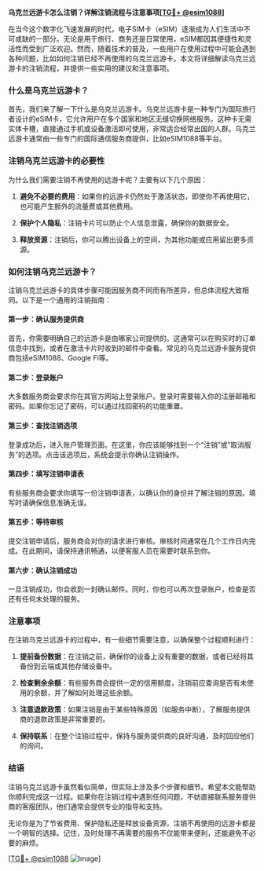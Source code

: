 **乌克兰远游卡怎么注销？详解注销流程与注意事项[[TG💪+ @esim1088](https://t.me/s/esim1088)]**

在当今这个数字化飞速发展的时代，电子SIM卡（eSIM）逐渐成为人们生活中不可或缺的一部分。无论是用于旅行、商务还是日常使用，eSIM都因其便捷性和灵活性而受到广泛欢迎。然而，随着技术的普及，一些用户在使用过程中可能会遇到各种问题，比如如何注销已经不再使用的乌克兰远游卡。本文将详细解读乌克兰远游卡的注销流程，并提供一些实用的建议和注意事项。

### 什么是乌克兰远游卡？

首先，我们来了解一下什么是乌克兰远游卡。乌克兰远游卡是一种专门为国际旅行者设计的eSIM卡，它允许用户在多个国家和地区无缝切换网络服务。这种卡无需实体卡槽，直接通过手机或设备激活即可使用，非常适合经常出国的人群。乌克兰远游卡通常由一些专门的国际通信服务商提供，比如eSIM1088等平台。

### 注销乌克兰远游卡的必要性

为什么我们需要注销不再使用的远游卡呢？主要有以下几个原因：

1. **避免不必要的费用**：如果你的远游卡仍然处于激活状态，即使你不再使用它，也可能产生额外的流量费或其他费用。
   
2. **保护个人隐私**：注销卡片可以防止个人信息泄露，确保你的数据安全。

3. **释放资源**：注销后，你可以腾出设备上的空间，为其他功能或应用留出更多资源。

### 如何注销乌克兰远游卡？

注销乌克兰远游卡的具体步骤可能因服务商不同而有所差异，但总体流程大致相同。以下是一个通用的注销指南：

#### 第一步：确认服务提供商

首先，你需要明确自己的远游卡是由哪家公司提供的。这通常可以在购买时的订单信息中找到，或者在激活卡片时收到的邮件中查看。常见的乌克兰远游卡服务提供商包括eSIM1088、Google Fi等。

#### 第二步：登录账户

大多数服务商会要求你在其官方网站上登录账户。登录时需要输入你的注册邮箱和密码。如果你忘记了密码，可以通过找回密码的功能重置。

#### 第三步：查找注销选项

登录成功后，进入账户管理页面。在这里，你应该能够找到一个“注销”或“取消服务”的选项。点击该选项后，系统会提示你确认注销操作。

#### 第四步：填写注销申请表

有些服务商会要求你填写一份注销申请表，以确认你的身份并了解注销的原因。填写时请确保信息准确无误。

#### 第五步：等待审核

提交注销申请后，服务商会对你的请求进行审核。审核时间通常在几个工作日内完成。在此期间，请保持通讯畅通，以便客服人员在需要时联系到你。

#### 第六步：确认注销成功

一旦注销成功，你会收到一封确认邮件。同时，你也可以再次登录账户，检查是否还有任何未处理的服务。

### 注意事项

在注销乌克兰远游卡的过程中，有一些细节需要注意，以确保整个过程顺利进行：

1. **提前备份数据**：在注销之前，确保你的设备上没有重要的数据，或者已经将其备份到云端或其他存储设备中。

2. **检查剩余余额**：有些服务商会提供一定的信用额度，注销前应查询是否有未使用的余额，并了解如何处理这些余额。

3. **注意退款政策**：如果注销是由于某些特殊原因（如服务中断），了解服务提供商的退款政策是非常重要的。

4. **保持联系**：在整个注销过程中，保持与服务提供商的良好沟通，及时回应他们的询问。

### 结语

注销乌克兰远游卡虽然看似简单，但实际上涉及多个步骤和细节。希望本文能帮助你顺利完成这一过程。如果你在注销过程中遇到任何问题，不妨直接联系服务提供商的客服团队，他们通常会提供专业的指导和支持。

无论你是为了节省费用、保护隐私还是释放设备资源，注销不再使用的远游卡都是一个明智的选择。记住，及时处理不再需要的服务不仅能带来便利，还能避免不必要的麻烦。

[[TG💪+ @esim1088](https://t.me/s/esim1088) ![Image](https://i.postimg.cc/4NQfJmqS/Snipaste-2025-05-13-00-14-12.png)]